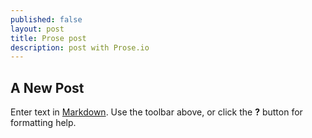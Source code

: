 ```yaml
---
published: false
layout: post
title: Prose post
description: post with Prose.io
---
```

## A New Post

Enter text in [Markdown](http://daringfireball.net/projects/markdown/). Use the toolbar above, or click the **?** button for formatting help.
